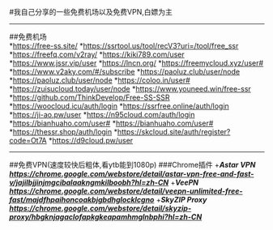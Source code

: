 #我自己分享的一些免费机场以及免费VPN,白嫖为主  
***
##免费机场  
*https://free-ss.site/
*https://ssrtool.us/tool/recV3?uri=/tool/free_ssr
*https://freefq.com/v2ray/
*https://kiki789.com/user
*https://www.jssr.vip/user
*https://lncn.org/
*https://freemycloud.xyz/user#
*https://www.v2aky.com/#/subscribe
*https://paoluz.club/user/node
*https://paoluz.club/user/node
*https://coloo.in/user#
*https://zuisucloud.today/user/node
*https://www.youneed.win/free-ssr
*https://github.com/ThinkDevelop/Free-SS-SSR
*https://woocloud.icu/auth/login
*https://ssrfree.online/auth/login
*https://ji-ao.pw/user
*https://n95cloud.com/auth/login
*https://bianhuaho.com/user#
*https://bianhuaho.com/user#
*https://thessr.shop/auth/login
*https://skcloud.site/auth/register?code=Ot7A
*https://d9cloud.pw/user
***
##免费VPN(速度较快后粗体,看ytb能到1080p)
###Chrome插件
+***Astar VPN        https://chrome.google.com/webstore/detail/astar-vpn-free-and-fast-v/jajilbjjinjmgcibalaakngmkilboobh?hl=zh-CN***
+***VeePN            https://chrome.google.com/webstore/detail/veepn-unlimited-free-fast/majdfhpaihoncoakbjgbdhglocklcgno***
+***SkyZIP Proxy     https://chrome.google.com/webstore/detail/skyzip-proxy/hbgknjagaclofapkgkeapamhmglnbphi?hl=zh-CN***



